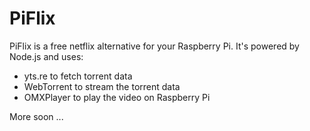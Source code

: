 PiFlix
======

PiFlix is a free netflix alternative for your Raspberry Pi. It's powered by Node.js and uses:
- yts.re to fetch torrent data
- WebTorrent to stream the torrent data
- OMXPlayer to play the video on Raspberry Pi

More soon ...
